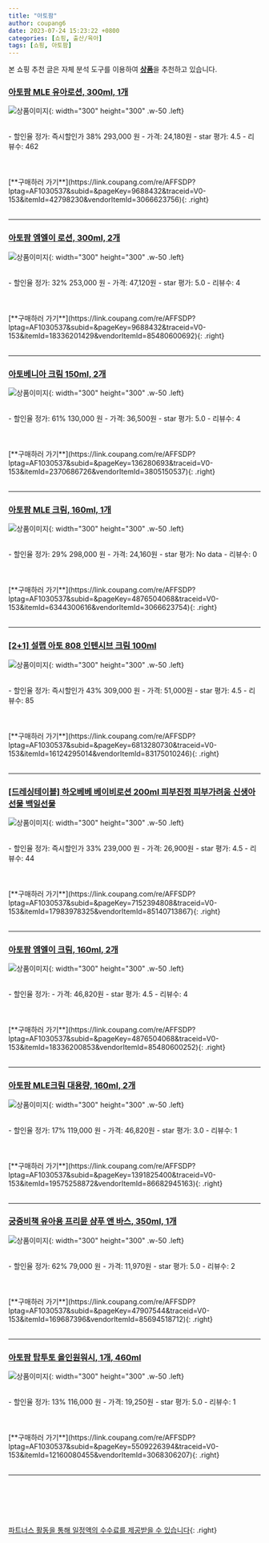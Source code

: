 ```yaml
---
title: "아토팜"
author: coupang6
date: 2023-07-24 15:23:22 +0800
categories: [쇼핑, 출산/육아]
tags: [쇼핑, 아토팜]
---
```


본 쇼핑 추천 글은 자체 분석 도구를 이용하여 [**상품**](https://link.coupang.com/a/bao1ui)을 추천하고 있습니다.

### [아토팜 MLE 유아로션, 300ml, 1개](https://link.coupang.com/re/AFFSDP?lptag=AF1030537&subid=&pageKey=9688432&traceid=V0-153&itemId=42798230&vendorItemId=3066623756)

![상품이미지](https://thumbnail10.coupangcdn.com/thumbnails/remote/230x230ex/image/retail/images/2533239866606246-b500c1c5-af19-462e-8410-1bb6b3fe940e.jpg){: width="300" height="300" .w-50 .left}


<br>
- 할인율 정가: 즉시할인가 38%  293,000   원
- 가격: 24,180원
- star 평가: 4.5
- 리뷰수: 462
<br>
<br>
<br>
<br>
[**구매하러 가기**](https://link.coupang.com/re/AFFSDP?lptag=AF1030537&subid=&pageKey=9688432&traceid=V0-153&itemId=42798230&vendorItemId=3066623756){: .right}
<br>
<br>

---

### [아토팜 엠엘이 로션, 300ml, 2개](https://link.coupang.com/re/AFFSDP?lptag=AF1030537&subid=&pageKey=9688432&traceid=V0-153&itemId=18336201429&vendorItemId=85480600692)

![상품이미지](https://thumbnail7.coupangcdn.com/thumbnails/remote/230x230ex/image/retail/images/4d5c6e84-a7e3-47f9-b60d-f59c3b10c89b7913193552859591960.png){: width="300" height="300" .w-50 .left}


<br>
- 할인율 정가: 32%  253,000   원
- 가격: 47,120원
- star 평가: 5.0
- 리뷰수: 4
<br>
<br>
<br>
<br>
[**구매하러 가기**](https://link.coupang.com/re/AFFSDP?lptag=AF1030537&subid=&pageKey=9688432&traceid=V0-153&itemId=18336201429&vendorItemId=85480600692){: .right}
<br>
<br>

---

### [아토베니아 크림 150ml, 2개](https://link.coupang.com/re/AFFSDP?lptag=AF1030537&subid=&pageKey=136280693&traceid=V0-153&itemId=2370686726&vendorItemId=3805150537)

![상품이미지](https://thumbnail7.coupangcdn.com/thumbnails/remote/230x230ex/image/vendor_inventory/4900/257474eb0f6daa7b2c2f7caee643c2c162694f3ce7499833204bb97ca9e0.jpg){: width="300" height="300" .w-50 .left}


<br>
- 할인율 정가: 61%  130,000   원
- 가격: 36,500원
- star 평가: 5.0
- 리뷰수: 4
<br>
<br>
<br>
<br>
[**구매하러 가기**](https://link.coupang.com/re/AFFSDP?lptag=AF1030537&subid=&pageKey=136280693&traceid=V0-153&itemId=2370686726&vendorItemId=3805150537){: .right}
<br>
<br>

---

### [아토팜 MLE 크림, 160ml, 1개](https://link.coupang.com/re/AFFSDP?lptag=AF1030537&subid=&pageKey=4876504068&traceid=V0-153&itemId=6344300616&vendorItemId=3066623754)

![상품이미지](https://thumbnail10.coupangcdn.com/thumbnails/remote/230x230ex/image/retail/images/1331424713366067-acdefba1-3dfe-4b6d-b939-250b1d19dc9d.png){: width="300" height="300" .w-50 .left}


<br>
- 할인율 정가: 29%  298,000   원
- 가격: 24,160원
- star 평가: No data
- 리뷰수: 0
<br>
<br>
<br>
<br>
[**구매하러 가기**](https://link.coupang.com/re/AFFSDP?lptag=AF1030537&subid=&pageKey=4876504068&traceid=V0-153&itemId=6344300616&vendorItemId=3066623754){: .right}
<br>
<br>

---

### [[2+1] 설랩 아토 808 인텐시브 크림 100ml](https://link.coupang.com/re/AFFSDP?lptag=AF1030537&subid=&pageKey=6813280730&traceid=V0-153&itemId=16124295014&vendorItemId=83175010246)

![상품이미지](https://thumbnail6.coupangcdn.com/thumbnails/remote/230x230ex/image/vendor_inventory/0271/c4a4a06d7587e1b0f2b8a135ba97330008c754671ccfca3f62f784e09965.jpg){: width="300" height="300" .w-50 .left}


<br>
- 할인율 정가: 즉시할인가 43%  309,000   원
- 가격: 51,000원
- star 평가: 4.5
- 리뷰수: 85
<br>
<br>
<br>
<br>
[**구매하러 가기**](https://link.coupang.com/re/AFFSDP?lptag=AF1030537&subid=&pageKey=6813280730&traceid=V0-153&itemId=16124295014&vendorItemId=83175010246){: .right}
<br>
<br>

---

### [[드레싱테이블] 하오베베 베이비로션 200ml 피부진정 피부가려움 신생아선물 백일선물](https://link.coupang.com/re/AFFSDP?lptag=AF1030537&subid=&pageKey=7152394808&traceid=V0-153&itemId=17983978325&vendorItemId=85140713867)

![상품이미지](https://thumbnail9.coupangcdn.com/thumbnails/remote/230x230ex/image/vendor_inventory/ec41/dc67eb1744e5409970eb44179643331d26adc35cb523d8a24918803a2fba.jpeg){: width="300" height="300" .w-50 .left}


<br>
- 할인율 정가: 즉시할인가 33%  239,000   원
- 가격: 26,900원
- star 평가: 4.5
- 리뷰수: 44
<br>
<br>
<br>
<br>
[**구매하러 가기**](https://link.coupang.com/re/AFFSDP?lptag=AF1030537&subid=&pageKey=7152394808&traceid=V0-153&itemId=17983978325&vendorItemId=85140713867){: .right}
<br>
<br>

---

### [아토팜 엠엘이 크림, 160ml, 2개](https://link.coupang.com/re/AFFSDP?lptag=AF1030537&subid=&pageKey=4876504068&traceid=V0-153&itemId=18336200853&vendorItemId=85480600252)

![상품이미지](https://thumbnail7.coupangcdn.com/thumbnails/remote/230x230ex/image/retail/images/c7ac358f-932a-4d2f-9744-5500e3a092e07274997642143777539.png){: width="300" height="300" .w-50 .left}


<br>
- 할인율 정가: 
- 가격: 46,820원
- star 평가: 4.5
- 리뷰수: 4
<br>
<br>
<br>
<br>
[**구매하러 가기**](https://link.coupang.com/re/AFFSDP?lptag=AF1030537&subid=&pageKey=4876504068&traceid=V0-153&itemId=18336200853&vendorItemId=85480600252){: .right}
<br>
<br>

---

### [아토팜 MLE크림 대용량, 160ml, 2개](https://link.coupang.com/re/AFFSDP?lptag=AF1030537&subid=&pageKey=1391825400&traceid=V0-153&itemId=19575258872&vendorItemId=86682945163)

![상품이미지](https://thumbnail10.coupangcdn.com/thumbnails/remote/230x230ex/image/retail/images/d7f1fc10-e2ae-41b6-8f71-71feb81e83aa1264039247479675099.png){: width="300" height="300" .w-50 .left}


<br>
- 할인율 정가: 17%  119,000   원
- 가격: 46,820원
- star 평가: 3.0
- 리뷰수: 1
<br>
<br>
<br>
<br>
[**구매하러 가기**](https://link.coupang.com/re/AFFSDP?lptag=AF1030537&subid=&pageKey=1391825400&traceid=V0-153&itemId=19575258872&vendorItemId=86682945163){: .right}
<br>
<br>

---

### [궁중비책 유아용 프리뮨 샴푸 앤 바스, 350ml, 1개](https://link.coupang.com/re/AFFSDP?lptag=AF1030537&subid=&pageKey=47907544&traceid=V0-153&itemId=169687396&vendorItemId=85694518712)

![상품이미지](https://thumbnail6.coupangcdn.com/thumbnails/remote/230x230ex/image/retail/images/2023/04/17/14/2/8b5530cd-13e8-4002-abfa-d87c5960e838.jpg){: width="300" height="300" .w-50 .left}


<br>
- 할인율 정가: 62%  79,000   원
- 가격: 11,970원
- star 평가: 5.0
- 리뷰수: 2
<br>
<br>
<br>
<br>
[**구매하러 가기**](https://link.coupang.com/re/AFFSDP?lptag=AF1030537&subid=&pageKey=47907544&traceid=V0-153&itemId=169687396&vendorItemId=85694518712){: .right}
<br>
<br>

---

### [아토팜 탑투토 올인원워시, 1개, 460ml](https://link.coupang.com/re/AFFSDP?lptag=AF1030537&subid=&pageKey=5509226394&traceid=V0-153&itemId=12160080455&vendorItemId=3068306207)

![상품이미지](https://thumbnail10.coupangcdn.com/thumbnails/remote/230x230ex/image/retail/images/3669928634309558-b4dd27c1-d4cf-4d4c-8e49-62cd6c38be65.jpg){: width="300" height="300" .w-50 .left}


<br>
- 할인율 정가: 13%  116,000   원
- 가격: 19,250원
- star 평가: 5.0
- 리뷰수: 1
<br>
<br>
<br>
<br>
[**구매하러 가기**](https://link.coupang.com/re/AFFSDP?lptag=AF1030537&subid=&pageKey=5509226394&traceid=V0-153&itemId=12160080455&vendorItemId=3068306207){: .right}
<br>
<br>

---
<br><br><br><br><br> [파트너스 활동을 통해 일정액의 수수료를 제공받을 수 있습니다](https://link.coupang.com/a/bao1ui){: .right}